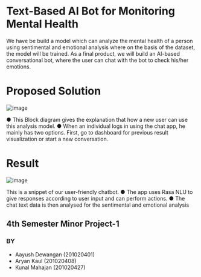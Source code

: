# Text-Based AI Bot for Monitoring Mental Health
We have be build a model which can analyze the mental health of a person
using sentimental and emotional analysis where on the basis of the dataset, the model will be
trained. As a final product, we will build an AI-based conversational bot, where the user can
chat with the bot to check his/her emotions.

# Proposed Solution 
![image](https://user-images.githubusercontent.com/79148304/179160500-015a8b37-1804-4a1b-b508-12c211ed947b.png)

● This Block diagram gives the explanation that how a new user can use this analysis
model.
● When an individual logs in using the chat app, he mainly has two options. First, go to
dashboard for previous result visualization or start a new conversation.

# Result 
![image](https://user-images.githubusercontent.com/79148304/179160716-6ee9411c-a9ff-460d-92a3-d1453ef33207.png)

This is a snippet of our user-friendly chatbot.
● The app uses Rasa NLU to give responses according to user input and can perform
actions.
● The chat text data is then analysed for the sentimental and emotional analysis



## 4th Semester Minor Project-1 

### BY 
- Aayush Dewangan (201020401)
- Aryan Kaul (201020408)
- Kunal Mahajan (201020427) 

